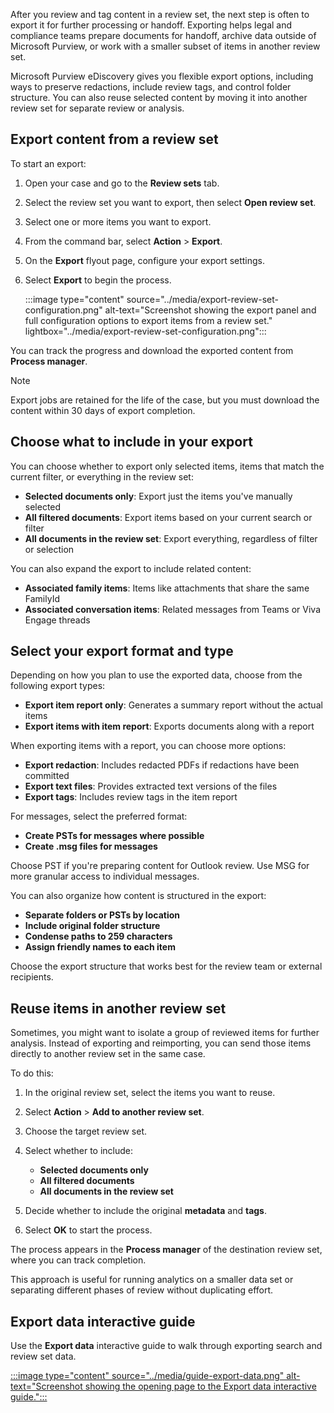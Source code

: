 After you review and tag content in a review set, the next step is often to export it for further processing or handoff. Exporting helps legal and compliance teams prepare documents for handoff, archive data outside of Microsoft Purview, or work with a smaller subset of items in another review set.

Microsoft Purview eDiscovery gives you flexible export options, including ways to preserve redactions, include review tags, and control folder structure. You can also reuse selected content by moving it into another review set for separate review or analysis.

## Export content from a review set

To start an export:

1. Open your case and go to the **Review sets** tab.
1. Select the review set you want to export, then select **Open review set**.
1. Select one or more items you want to export.
1. From the command bar, select **Action** > **Export**.
1. On the **Export** flyout page, configure your export settings.
1. Select **Export** to begin the process.

   :::image type="content" source="../media/export-review-set-configuration.png" alt-text="Screenshot showing the export panel and full configuration options to export items from a review set." lightbox="../media/export-review-set-configuration.png":::

You can track the progress and download the exported content from **Process manager**.

> [!NOTE]
> Export jobs are retained for the life of the case, but you must download the content within 30 days of export completion.

## Choose what to include in your export

You can choose whether to export only selected items, items that match the current filter, or everything in the review set:

- **Selected documents only**: Export just the items you've manually selected
- **All filtered documents**: Export items based on your current search or filter
- **All documents in the review set**: Export everything, regardless of filter or selection

You can also expand the export to include related content:

- **Associated family items**: Items like attachments that share the same FamilyId
- **Associated conversation items**: Related messages from Teams or Viva Engage threads

## Select your export format and type

Depending on how you plan to use the exported data, choose from the following export types:

- **Export item report only**: Generates a summary report without the actual items
- **Export items with item report**: Exports documents along with a report

When exporting items with a report, you can choose more options:

- **Export redaction**: Includes redacted PDFs if redactions have been committed
- **Export text files**: Provides extracted text versions of the files
- **Export tags**: Includes review tags in the item report

For messages, select the preferred format:

- **Create PSTs for messages where possible**
- **Create .msg files for messages**

Choose PST if you're preparing content for Outlook review. Use MSG for more granular access to individual messages.

You can also organize how content is structured in the export:

- **Separate folders or PSTs by location**
- **Include original folder structure**
- **Condense paths to 259 characters**
- **Assign friendly names to each item**

Choose the export structure that works best for the review team or external recipients.

## Reuse items in another review set

Sometimes, you might want to isolate a group of reviewed items for further analysis. Instead of exporting and reimporting, you can send those items directly to another review set in the same case.

To do this:

1. In the original review set, select the items you want to reuse.
1. Select **Action** > **Add to another review set**.
1. Choose the target review set.
1. Select whether to include:

   - **Selected documents only**
   - **All filtered documents**
   - **All documents in the review set**
1. Decide whether to include the original **metadata** and **tags**.
1. Select **OK** to start the process.

The process appears in the **Process manager** of the destination review set, where you can track completion.

This approach is useful for running analytics on a smaller data set or separating different phases of review without duplicating effort.

## Export data interactive guide

Use the **Export data** interactive guide to walk through exporting search and review set data.

[:::image type="content" source="../media/guide-export-data.png" alt-text="Screenshot showing the opening page to the Export data interactive guide.":::](https://mslearn.cloudguides.com/guides/Export%20data%20with%20Microsoft%20Purview%20eDiscovery?azure-portal=true)
